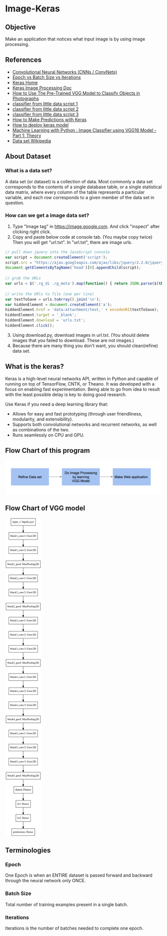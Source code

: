 # Image-Keras
## Objective
Make an application that notices what input image is by using image processing.

## References
* [Convolutional Neural Networks (CNNs / ConvNets)](http://cs231n.github.io/convolutional-networks/)
* [Epoch vs Batch Size vs Iterations](https://towardsdatascience.com/epoch-vs-iterations-vs-batch-size-4dfb9c7ce9c9)
* [Keras Home](https://keras.io/)
* [Keras Image Processing Doc](https://keras.io/preprocessing/image/)
* [How to Use The Pre-Trained VGG Model to Classify Objects in Photographs](https://machinelearningmastery.com/use-pre-trained-vgg-model-classify-objects-photographs/)
* [classifier from little data script 1](https://gist.github.com/fchollet/0830affa1f7f19fd47b06d4cf89ed44d)
* [classifier from little data script 2](https://gist.github.com/fchollet/f35fbc80e066a49d65f1688a7e99f069)
* [classifier from little data script 3](https://gist.github.com/fchollet/7eb39b44eb9e16e59632d25fb3119975)
* [How to Make Predictions with Keras](https://machinelearningmastery.com/how-to-make-classification-and-regression-predictions-for-deep-learning-models-in-keras/)
* [How to deploy keras model](https://www.youtube.com/watch?v=f6Bf3gl4hWY)
* [Machine Learning with Python : Image Classifier using VGG16 Model - Part 1: Theory](https://www.techkingdom.org/single-post/2017/11/07/Machine-Learning-with-Python-Image-Classifier-using-VGG16-Model---Coming-Soon)
* [Data set Wikipedia](https://en.wikipedia.org/wiki/Data_set)

## About Dataset
### What is a data set?
A data set (or dataset) is a collection of data. Most commonly a data set corresponds to the contents of a single database table, or a single statistical data matrix, where every column of the table represents a particular variable, and each row corresponds to a given member of the data set in question.

### How can we get a image data set?
1. Type "Image tag" in https://image.google.com. And click "inspect" after clicking right click.
2. Copy and paste below code at console tab. (You maybe copy twice) Then you will get "url.txt".
In "url.txt", there are image urls.
``` javascript
// pull down jquery into the JavaScript console
var script = document.createElement('script');
script.src = "https://ajax.googleapis.com/ajax/libs/jquery/2.2.0/jquery.min.js";
document.getElementsByTagName('head')[0].appendChild(script);

// grab the URLs
var urls = $('.rg_di .rg_meta').map(function() { return JSON.parse($(this).text()).ou; });

// write the URls to file (one per line)
var textToSave = urls.toArray().join('\n');
var hiddenElement = document.createElement('a');
hiddenElement.href = 'data:attachment/text,' + encodeURI(textToSave);
hiddenElement.target = '_blank';
hiddenElement.download = 'urls.txt';
hiddenElement.click();
```
3. Using download.py, download images in url.txt. (You should delete images that you failed to download. These are not images.)
4. Because there are many thing you don't want, you should clean(refine) data set.

## What is the keras?
Keras is a high-level neural networks API, written in Python and capable of
running on top of TensorFlow, CNTK, or Theano. It was developed with a focus
on enabling fast experimentation. Being able to go from idea to result with
the least possible delay is key to doing good research.

Use Keras if you need a deep learning library that:

* Allows for easy and fast prototyping (through user friendliness, modularity, and extensibility).
* Supports both convolutional networks and recurrent networks, as well as combinations of the two.
* Runs seamlessly on CPU and GPU.

## Flow Chart of this program
![Flow chart of this program](/images/flow_chart.png?raw=true)

## Flow Chart of VGG model
![Flow chart of VGG model](/images/Plot-of-Layers-in-the-VGG-Model.png?raw=true)

## Terminologies
### Epoch
One Epoch is when an ENTIRE dataset is passed forward and backward through the neural network only ONCE.

### Batch Size
Total number of training examples present in a single batch.

### Iterations
Iterations is the number of batches needed to complete one epoch.

